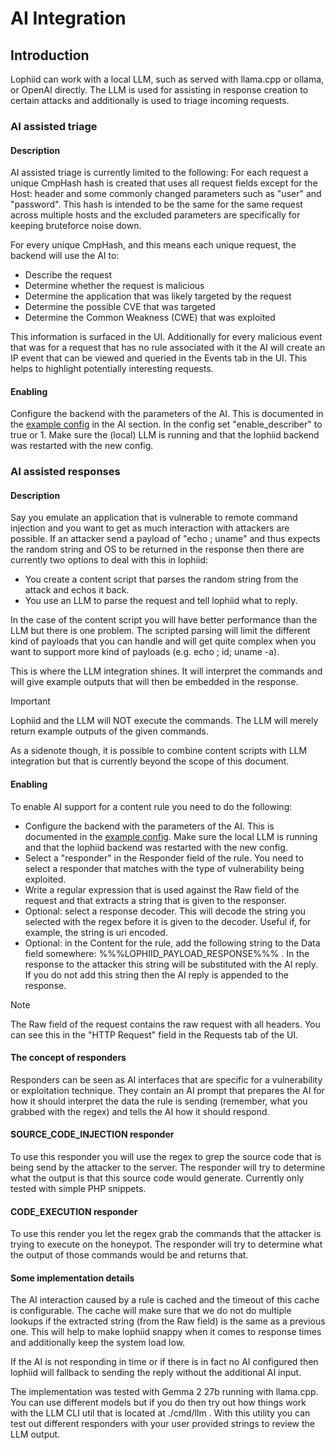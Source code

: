 # AI Integration

## Introduction
Lophiid can work with a local LLM, such as served with llama.cpp or ollama,
or OpenAI directly. The LLM is used for assisting in response creation to certain
attacks and additionally is used to triage incoming requests.

### AI assisted triage

#### Description

AI assisted triage is currently limited to the following:
For each request a unique CmpHash hash is created that uses all request fields except
for the Host: header and some commonly changed parameters such as "user" and
"password".  This hash is intended to be the same for the same request across
multiple hosts and the excluded parameters are specifically for keeping
bruteforce noise down.

For every unique CmpHash, and this means each unique request, the backend
will use the AI to:

- Describe the request
- Determine whether the request is malicious
- Determine the application that was likely targeted by the request
- Determine the possible CVE that was targeted
- Determine the Common Weakness (CWE) that was exploited

This information is surfaced in the UI. Additionally for every malicious event
that was for a request that has no rule associated with it the AI will create an
IP event that can be viewed and queried in the Events tab in the UI.  This helps
to highlight potentially interesting requests.

#### Enabling
Configure the backend with the parameters of the AI. This is documented in the
[example config](./backend-config.yaml) in the AI section. In the config set
"enable_describer" to true or 1.
Make sure the (local) LLM is running and that the lophiid backend was restarted with the new config.

### AI assisted responses

#### Description

Say you emulate an application that is vulnerable to remote command
injection and you want to get as much interaction with attackers are possible.
If an attacker send a payload of "echo <random string>; uname" and thus expects
the random string and OS to be returned in the response then there are
currently two options to deal with this in lophiid:

 * You create a content script that parses the random string from the attack and
   echos it back.
 * You use an LLM to parse the request and tell lophiid what to reply.

In the case of the content script you will have better performance than the LLM
but there is one problem. The scripted parsing will limit the different kind of
payloads that you can handle and will get quite complex when you want to support
more kind of payloads (e.g. echo <random string>; id; uname -a).

This is where the LLM integration shines. It will interpret the commands and
will give example outputs that will then be embedded in the response.

> [!IMPORTANT]
> Lophiid and the LLM will NOT execute the commands. The LLM will merely return
> example outputs of the given commands.

As a sidenote though, it is possible to combine content scripts with LLM
integration but that is currently beyond the scope of this document.

#### Enabling

To enable AI support for a content rule you need to do the following:

 * Configure the backend with the parameters of the AI. This is documented in
   the [example config](./backend-config.yaml). Make sure the local LLM is
   running and that the lophiid backend was restarted with the new config.
 * Select a "responder" in the Responder field of the rule. You need to select a
   responder that matches with the type of vulnerability being exploited.
 * Write a regular expression that is used against the Raw field of the request
   and that extracts a string that is given to the responser.
 * Optional: select a response decoder. This will decode the string you selected
   with the regex before it is given to the decoder. Useful if, for example, the
   string is uri encoded.
 * Optional: in the Content for the rule, add the following string to
   the Data field somewhere: %%%LOPHIID_PAYLOAD_RESPONSE%%% . In the response to
   the attacker this string will be substituted with the AI reply. If you do not
   add this string then the AI reply is appended to the response.

> [!NOTE]
> The Raw field of the request contains the raw request with all headers. You
> can see this in the "HTTP Request" field in the Requests tab of the UI.

#### The concept of responders

Responders can be seen as AI interfaces that are specific for a vulnerability or
exploitation technique. They contain an AI prompt that prepares the AI for how
it should interpret the data the rule is sending (remember, what you grabbed
with the regex) and tells the AI how it should respond.

#### SOURCE_CODE_INJECTION responder

To use this responder you will use the regex to grep the source code that is
being send by the attacker to the server. The responder will try to determine
what the output is that this source code would generate. Currently only tested
with simple PHP snippets.

#### CODE_EXECUTION responder

To use this render you let the regex grab the commands that the attacker is
trying to execute on the honeypot. The responder will try to determine what the
output of those commands would be and returns that.

#### Some implementation details

The AI interaction caused by a rule is cached and the timeout of this cache is
configurable. The cache will make sure that we do not do multiple lookups if the
extracted string (from the Raw field) is the same as a previous one. This will
help to make lophiid snappy when it comes to response times and additionally
keep the system load low.

If the AI is not responding in time or if there is in fact no AI configured then
lophiid will fallback to sending the reply without the additional AI input.

The implementation was tested with Gemma 2 27b running with llama.cpp. You can
use different models but if you do then try out how things work with the LLM CLI
util that is located at ./cmd/llm . With this utility you can test out different
responders with your user provided strings to review the LLM output.
